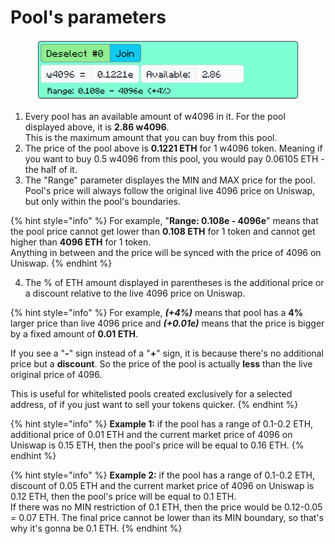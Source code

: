 # Pool's parameters

<figure><img src="../.gitbook/assets/image (7).png" alt=""><figcaption></figcaption></figure>

1. Every pool has an available amount of w4096 in it. For the pool displayed above, it is **2.86 w4096**.\
   This is the maximum amount that you can buy from this pool.
2. The price of the pool above is **0.1221 ETH** for 1 w4096 token. Meaning if you want to buy 0.5 w4096 from this pool, you would pay 0.06105 ETH - the half of it.
3. The "Range" parameter displayes the MIN and MAX price for the pool. Pool's price will always follow the original live 4096 price on Uniswap, but only within the pool's boundaries.

{% hint style="info" %}
For example, "**Range: 0.108e - 4096e**" means that the pool price cannot get lower than **0.108 ETH** for 1 token and cannot get higher than **4096 ETH** for 1 token.\
Anything in between and the price will be synced with the price of 4096 on Uniswap.
{% endhint %}

4. The % of ETH amount displayed in parentheses is the additional price or a discount relative to the live 4096 price on Uniswap.

{% hint style="info" %}
For example, _**(+4%)**_ means that pool has a **4%** larger price than live 4096 price and _**(+0.01e)**_ means that the price is bigger by a fixed amount of **0.01 ETH**.

If you see a "**-**" sign instead of a "**+**" sign, it is because there's no additional price but a **discount**. So the price of the pool is actually **less** than the live original price of 4096.

This is useful for whitelisted pools created exclusively for a selected address, of if you just want to sell your tokens quicker.
{% endhint %}

{% hint style="info" %}
**Example 1:** if the pool has a range of 0.1-0.2 ETH, additional price of 0.01 ETH and the current market price of 4096 on Uniswap is 0.15 ETH, then the pool's price will be equal to 0.16 ETH.
{% endhint %}

{% hint style="info" %}
**Example 2:** if the pool has a range of 0.1-0.2 ETH, discount of 0.05 ETH and the current market price of 4096 on Uniswap is 0.12 ETH, then the pool's price will be equal to 0.1 ETH.\
If there was no MIN restriction of 0.1 ETH, then the price would be 0.12-0.05 = 0.07 ETH. The final price cannot be lower than its MIN boundary, so that's why it's gonna be 0.1 ETH.
{% endhint %}
